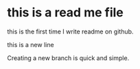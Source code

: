 # this is a read me file

this is the first time I write readme on github.

this is a new line

Creating a new branch is quick and simple.
